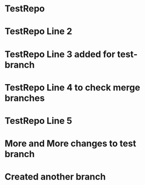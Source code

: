 # TestRepo
# TestRepo Line 2
# TestRepo Line 3 added for test-branch
# TestRepo Line 4 to check merge branches
# TestRepo Line 5 
# More and More changes to test branch
# Created another branch
